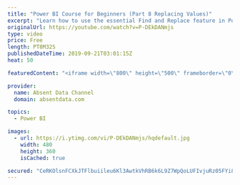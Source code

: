 ```yaml
---
title: "Power BI Course for Beginners (Part 8 Replacing Values)"
excerpt: "Learn how to use the essential Find and Replace feature in Power BI."
originalUrl: https://youtube.com/watch?v=P-DEkDANmjs
type: video
price: Free
length: PT8M32S
publishedDateTime: 2019-09-21T03:01:15Z
heat: 50

featuredContent: "<iframe width=\"800\" height=\"500\" frameborder=\"0\" src=\"https://www.youtube.com/embed/P-DEkDANmjs\" allow=\"accelerometer; autoplay; encrypted-media; gyroscope; picture-in-picture\" allowfullscreen></iframe>"

provider:
  name: Absent Data Channel
  domain: absentdata.com

topics:
  - Power BI

images:
  - url: https://i.ytimg.com/vi/P-DEkDANmjs/hqdefault.jpg
    width: 480
    height: 360
    isCached: true

secured: "CeRKOlsnFCXkJTFlbuiileu6Kl3AwtkVhRB6k6L9Z7WpQoLUFIvjuRz05FYi8Fbnve70gT3xh6N7eDPOBJfaaWRGmBE462fjLiHS0+jLdPHKL2qBZ6uGLmqx8RLPIbmb7CfHI9g/pC1KBXB/GTva2AJtKx+5LxsnI3wsZy8ufyK/l3pM/ESopsY+A8SawPd8+slkgoclWnudc+Cd2Hs6A4f4dbRK7sr+way+iB+QJsLFtuvww1MxCv90PFxvuX8BTEQTe843d7NrQN2Eh97NYCwkrjg/nh2j5qpV+tFuiZvTmFVJ2HaBRGfLUYlqvcaOp8aK6cXqa0dtYYhiu/bYDi/bFyl6FjFfhsvMCwSFRf3Hk1Z0qynOYU1l3AsIDGURLshfhTDdELmUlFp3qnTCrCH8dStOXd4y44RT90VSHow=;0hOIfufgEaNg6CBPkWALZA=="
---
```


